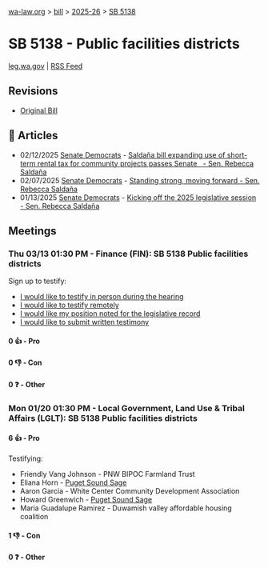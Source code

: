 [wa-law.org](/) > [bill](/bill/) > [2025-26](/bill/2025-26/) > [SB 5138](/bill/2025-26/sb/5138/)

# SB 5138 - Public facilities districts
[leg.wa.gov](https://app.leg.wa.gov/billsummary?BillNumber=5138&Year=2025&Initiative=false) | [RSS Feed](./rss.xml)

## Revisions
* [Original Bill](1/)

## 📰 Articles
* 02/12/2025 [Senate Democrats](/org/senate_democrats/) - [Saldaña bill expanding use of short-term rental tax for community projects passes Senate    - Sen. Rebecca Saldaña](https://senatedemocrats.wa.gov/saldana/2025/02/12/saldana-bill-expanding-use-of-short-term-rental-tax-for-community-projects-passes-senate/#:~:text=Senate%20Bill%205138)
* 02/07/2025 [Senate Democrats](/org/senate_democrats/) - [Standing strong, moving forward - Sen. Rebecca Saldaña](https://senatedemocrats.wa.gov/saldana/2025/02/07/standing-strong-moving-forward/#:~:text=SB%205138)
* 01/13/2025 [Senate Democrats](/org/senate_democrats/) - [Kicking off the 2025 legislative session - Sen. Rebecca Saldaña](https://senatedemocrats.wa.gov/saldana/2025/01/13/kicking-off-the-2025-legislative-session/#:~:text=SB%205138)

## Meetings
### Thu 03/13 01:30 PM - Finance (FIN): SB 5138 Public facilities districts
Sign up to testify:
* [I would like to testify in person during the hearing](https://app.leg.wa.gov/csi/Testifier/Add?chamber=House&mId=33008&aId=165418&caId=26275&tId=1)
* [I would like to testify remotely](https://app.leg.wa.gov/csi/Testifier/Add?chamber=House&mId=33008&aId=165418&caId=26275&tId=2)
* [I would like my position noted for the legislative record](https://app.leg.wa.gov/csi/Testifier/Add?chamber=House&mId=33008&aId=165418&caId=26275&tId=3)
* [I would like to submit written testimony](https://app.leg.wa.gov/csi/Testifier/Add?chamber=House&mId=33008&aId=165418&caId=26275&tId=4)

#### 0 👍 - Pro

#### 0 👎 - Con

#### 0 ❓ - Other

### Mon 01/20 01:30 PM - Local Government, Land Use & Tribal Affairs (LGLT): SB 5138 Public facilities districts
#### 6 👍 - Pro
Testifying:
* Friendly Vang Johnson - PNW BIPOC Farmland Trust
* Eliana Horn - [Puget Sound Sage](/org/puget_sound_sage/)
* Aaron Garcia - White Center Community Development Association
* Howard Greenwich - [Puget Sound Sage](/org/puget_sound_sage/)
* Maria Guadalupe Ramirez - Duwamish valley affordable housing coalition

#### 1 👎 - Con

#### 0 ❓ - Other
